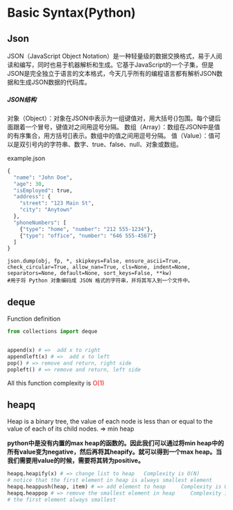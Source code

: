 # Basic Syntax(Python)


## Json

JSON（JavaScript Object Notation）是一种轻量级的数据交换格式，易于人阅读和编写，同时也易于机器解析和生成。它基于JavaScript的一个子集，但是JSON是完全独立于语言的文本格式，今天几乎所有的编程语言都有解析JSON数据和生成JSON数据的代码库。

<h5>JSON结构</h5>
对象（Object）：对象在JSON中表示为一组键值对，用大括号{}包围。每个键后面跟着一个冒号，键值对之间用逗号分隔。
数组（Array）：数组在JSON中是值的有序集合，用方括号[]表示。数组中的值之间用逗号分隔。
值（Value）：值可以是双引号内的字符串、数字、true、false、null、对象或数组。

example.json
```python
{
  "name": "John Doe",
  "age": 30,
  "isEmployed": true,
  "address": {
    "street": "123 Main St",
    "city": "Anytown"
  },
  "phoneNumbers": [
    {"type": "home", "number": "212 555-1234"},
    {"type": "office", "number": "646 555-4567"}
  ]
}


```


    json.dump(obj, fp, *, skipkeys=False, ensure_ascii=True, 
    check_circular=True, allow_nan=True, cls=None, indent=None, 
    separators=None, default=None, sort_keys=False, **kw)  
    #用于将 Python 对象编码成 JSON 格式的字符串，并将其写入到一个文件中。





## deque
Function definition

```python
from collections import deque


append(x) # =>  add x to right
appendleft(x) # =>  add x to left
pop() # => remove and return, right side
popleft() # => remove and return, left side
```
All this function complexity is <font color = "red">O(1)</font>


## heapq
Heap is a binary tree, the value of each node is less than or equal to the value of each of its child nodes. => min heap

**python中是没有内置的max heap的函数的。因此我们可以通过将min heap中的所有value变为negative，然后再将其heapify。就可以得到一个max heap。当我们需要用value的时候，需要将其转为positive。**

```python
heapq.heapify(x) # => change list to heap   Complexity is O(N)
# notice that the first element in heap is always smallest element
heapq.heappush(heap, item) # => add element to heap     Complexity is O(logN)
heapq.heappop # => remove the smallest element in heap     Complexity is O(logN)
# the first element always smallest

 

```
